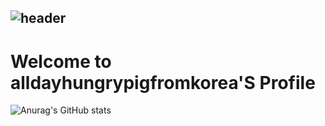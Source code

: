 ## ![header](https://capsule-render.vercel.app/api?type=waving&color=gradient&height=250&section=header&text=ADHPFK&fontSize=100)
# Welcome to alldayhungrypigfromkorea'S Profile

![Anurag's GitHub stats](https://github-readme-stats.vercel.app/api?username=alldayhungrypigfromkorea&show_icons=true&theme=ocean_dark)
